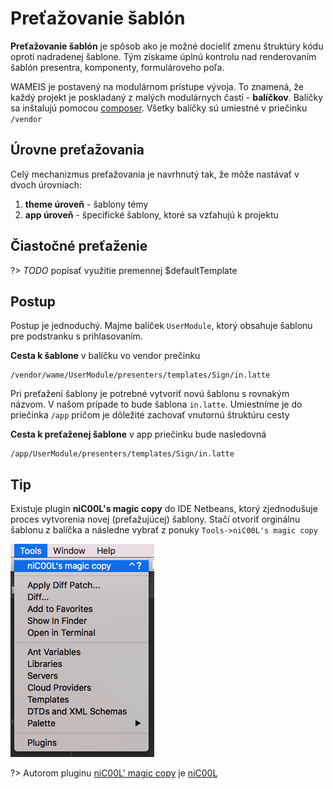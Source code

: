 # Preťažovanie šablón

**Preťažovanie šablón** je spôsob ako je možné docieliť zmenu štruktúry kódu oproti nadradenej šablone. Tým získame úplnú kontrolu nad renderovaním šablón presentra, komponenty, formulároveho poľa.

WAMEIS je postavený na modulárnom prístupe vývoja. To znamená, že každý projekt je poskladaný z malých modulárnych častí - **balíčkov**.
Balíčky sa inštalujú pomocou [composer](https://getcomposer.org). Všetky balíčky sú umiestné v priečinku `/vendor`

## Úrovne preťažovania

Celý mechanizmus preťažovania je navrhnutý tak, že môže nastávať v dvoch úrovniach:

1. **theme úroveň** - šablony témy
2. **app úroveň** - špecifické šablony, ktoré sa vzťahujú k projektu


## Čiastočné preťaženie

?> _TODO_ popísať využitie premennej $defaultTemplate


## Postup

Postup je jednoduchý. Majme balíček `UserModule`, ktorý obsahuje šablonu pre podstranku s prihlasovaním.


**Cesta k šablone** v balíčku vo vendor prečinku

```
/vendor/wame/UserModule/presenters/templates/Sign/in.latte

```

Pri preťažení šablony je potrebné vytvoriť novú šablonu s rovnakým názvom. V našom prípade to bude šablona `in.latte`.
Umiestníme je do priečinka `/app` pričom je dôležité zachovať vnutornú štruktúru cesty

**Cesta k preťaženej šablone** v app priečinku bude nasledovná

```
/app/UserModule/presenters/templates/Sign/in.latte

```

## Tip

Existuje plugin **niC00L's magic copy** do IDE Netbeans, ktorý zjednodušuje proces vytvorenia novej (preťažujúcej) šablony. Stačí otvoriť orginálnu šablonu z balíčka a následne vybrať z ponuky `Tools->niC00L's magic copy`

![netbeans tools menu](../images/nicools-magic-copy.png "niC00L's magic copy")

?> Autorom pluginu <a href="../sources/nicool-copymodule.nbm" download>niC00L' magic copy</a>  je [niC00L](https://github.com/niC00L) 